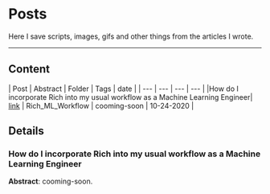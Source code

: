 # Posts

Here I save scripts, images, gifs and other things from the articles I wrote.

***

## Content

| Post | Abstract | Folder | Tags | date |
| --- | --- | --- | --- |
|How do I incorporate Rich into my usual workflow as a Machine Learning Engineer| [link](#Rich1) | Rich_ML_Workflow | cooming-soon | 10-24-2020 |

## Details

<a name="Rich1"></a>
### How do I incorporate Rich into my usual workflow as a Machine Learning Engineer

**Abstract**: cooming-soon.

